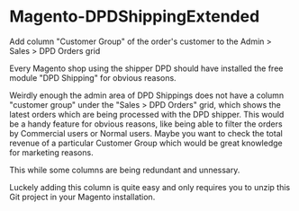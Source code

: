 # Magento-DPDShippingExtended
Add column "Customer Group" of the order's customer to the Admin > Sales > DPD Orders grid

Every Magento shop using the shipper DPD should have installed the free module "DPD Shipping" for obvious reasons.

Weirdly enough the admin area of DPD Shippings does not have a column "customer group" under the "Sales > DPD Orders" grid, which shows the latest orders which are being processed with the DPD shipper. This would be a handy feature for obvious reasons, like being able to filter the orders by Commercial users or Normal users. Maybe you want to check the total revenue of a particular Customer Group which would be great knowledge for marketing reasons.

This while some columns are being redundant and unnessary. 

Luckely adding this column is quite easy and only requires you to unzip this Git project in your Magento installation.
